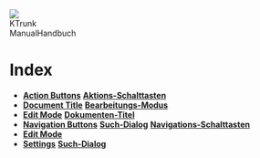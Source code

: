 <div class="logoRow">
  <div class="logoColumn logoColumnLeft">
    <img src="logo120.png">
  </div>
  <div class="logoColumn logoColumnRight">
    <div class="vCentered">
      <div class="logoTitle">KTrunk</div>
      <div class="logoTitle"><span class="en">Manual</span><span class="de">Handbuch</span></div>
      <div class="logoDescription" style="text-align: right; display: none;">Index</div>
    </div>
  </div>
</div>
<h1>
  Index
</h1>
<ul>
  <li>
    <span class="en"><b><a href="Manual/ActionButtons.html">Action Buttons</a></b></span>
    <span class="de"><b><a href="Manual/ActionButtons.html">Aktions-Schalttasten</a></b></span>
  </li>
  <li>
    <span class="en"><b><a href="Manual/DocumentTitle.html">Document Title</a></b></span>
    <span class="de"><b><a href="Manual/EditMode.html">Bearbeitungs-Modus</a></b></span>
    
  </li>
  <li>
    <span class="en"><b><a href="Manual/EditMode.html">Edit Mode</a></b></span>
    <span class="de"><b><a href="Manual/DocumentTitle.html">Dokumenten-Titel</a></b></span>
    
  </li>
  <li>
    <span class="en"><b><a href="Manual/NavigationButtons.html">Navigation Buttons</a></b></span>
    <span class="de"><b><a href="SearchDialog.html">Such-Dialog</a></b></span>
    <span class="de"><b><a href="Manual/NavigationButtons.html">Navigations-Schalttasten</a></b></span>
  </li>
  <li>
    <span class="en"><b><a href="Manual/SearchDialog.html">Edit Mode</a></b></span>
    
  </li>
  <li>
    <span class="en"><b><a href="Settings.html">Settings</a></b></span>
    <span class="de"><b><a href="SearchDialog.html">Such-Dialog</a></b></span>
  </li>
</ul>
